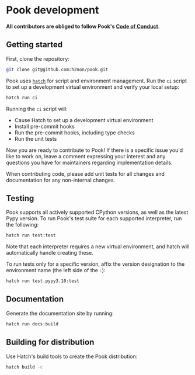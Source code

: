 # Pook development

**All contributors are obliged to follow Pook's [Code of Conduct](./CODE_OF_CONDUCT.md)**.

## Getting started

First, clone the repository:

```bash
git clone git@github.com:h2non/pook.git
```

Pook uses [`hatch`](https://hatch.pypa.io/) for script and environment management. Run the `ci` script to set up a development virtual environment and verify your local setup:

```bash
hatch run ci
```

Running the `ci` script will:
- Cause Hatch to set up a development virtual environment
- Install pre-commit hooks
- Run the pre-commit hooks, including type checks
- Run the unit tests

Now you are ready to contribute to Pook! If there is a specific issue you'd like to work on, leave a comment expressing your interest and any questions you have for maintainers regarding implementation details.

When contributing code, please add unit tests for all changes and documentation for any non-internal changes.

## Testing

Pook supports all actively supported CPython versions, as well as the latest Pypy version. To run Pook's test suite for each supported interpreter, run the following:

```bash
hatch run test:test
```

Note that each interpreter requires a new virtual environment, and hatch will automatically handle creating these.

To run tests only for a specific version, affix the version designation to the environment name (the left side of the `:`):

```bash
hatch run test.pypy3.10:test
```

## Documentation

Generate the documentation site by running:

```bash
hatch run docs:build
```

## Building for distribution

Use Hatch's build tools to create the Pook distribution:

```bash
hatch build -c
```
